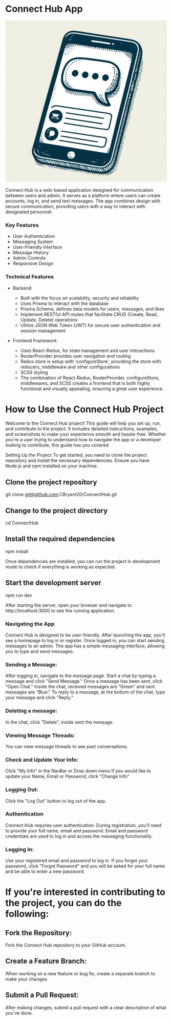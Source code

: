 # Connect Hub App

![alt text](src/client/layout/Phone.png)

Connect Hub is a web-based application designed for communication between users and admin. It serves as a platform where users can create accounts, log in, and send text messages. The app combines design with secure communication, providing users with a way to interact with designated personnel.

### Key Features

- User Authentication
- Messaging System
- User-Friendly Interface
- Message History
- Admin Controls
- Responsive Design

### Technical Features

- Backend

  - Built with the focus on scalability, security and reliability
  - Uses Prisma to interact with the database
  - Prisma Schema, defines data models for users, messages, and likes
  - Implement RESTful API routes that facilitate CRUD (Create, Read, Update, Delete) operations
  - Utilize JSON Web Token (JWT) for secure user authentication and session management

- Frontend Framework
  - Uses React-Redux, for state management and user interactions
  - RouterProvider provides user navigation and routing
  - Redux store is setup with 'configureStore', providing the store with reducers, middleware and other configurations
  - SCSS styling
  - The combination of React-Redux, RouterProvider, configureStore, middlewares, and SCSS creates a frontend that is both highly functional and visually appealing, ensuring a great user experience.

# How to Use the Connect Hub Project

Welcome to the Connect Hub project! This guide will help you set up, run, and contribute to the project. It includes detailed instructions, examples, and screenshots to make your experience smooth and hassle-free. Whether you're a user trying to understand how to navigate the app or a developer looking to contribute, this guide has you covered.

Setting Up the Project
To get started, you need to clone the project repository and install the necessary dependencies. Ensure you have Node.js and npm installed on your machine.

## Clone the project repository

git clone git@github.com:CBryant20/ConnectHub.git

## Change to the project directory

cd ConnectHub

## Install the required dependencies

npm install

Once dependencies are installed, you can run the project in development mode to check if everything is working as expected.

## Start the development server

npm run dev

After starting the server, open your browser and navigate to http://localhost:3000 to see the running application.

### Navigating the App

Connect Hub is designed to be user-friendly. After launching the app, you'll see a homepage to log in or register. Once logged in, you can start sending messages to an admin. The app has a simple messaging interface, allowing you to type and send messages.

### Sending a Message:

After logging in, navigate to the message page.
Start a chat by typing a message and click "Send Message."
Once a message has been sent, click "Open Chat."
Inside the chat, received messages are "Green" and sent messages are "Blue."
To reply to a message, at the bottom of the chat, type your message and click "Reply."

### Deleting a message:

In the chat, click "Delete", inside sent the message.

### Viewing Message Threads:

You can view message threads to see past conversations.

### Check and Update Your Info:

Click "My Info" in the NavBar or Drop down menu
If you would like to update your Name, Email or Password, click "Change Info"

### Logging Out:

Click the "Log Out" button to log out of the app.

### Authentication

Connect Hub requires user authentication. During registration, you'll need to provide your full name, email and password. Email and password credentials are used to log in and access the messaging functionality.

### Logging In:

Use your registered email and password to log in. If you forget your password, click "Forgot Password" and you will be asked for your full name and be able to enter a new password.

# If you're interested in contributing to the project, you can do the following:

## Fork the Repository:

Fork the Connect Hub repository to your GitHub account.

## Create a Feature Branch:

When working on a new feature or bug fix, create a separate branch to make your changes.

## Submit a Pull Request:

After making changes, submit a pull request with a clear description of what you've done.
